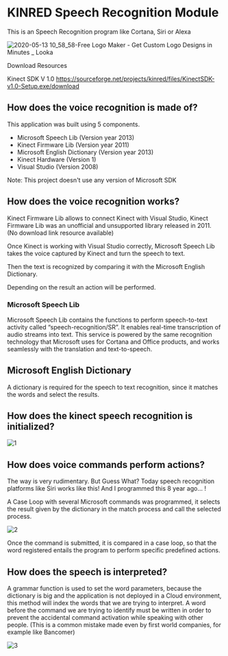 # KINRED Speech Recognition Module

This is an Speech Recognition program like Cortana, Siri or Alexa

![2020-05-13 10_58_58-Free Logo Maker - Get Custom Logo Designs in Minutes _ Looka](https://user-images.githubusercontent.com/1688498/82833780-b0f5ec80-9e84-11ea-9625-739b937199b5.png)

Download Resources 

Kinect SDK V 1.0 https://sourceforge.net/projects/kinred/files/KinectSDK-v1.0-Setup.exe/download

## How does the voice recognition is made of?

This application was built using 5 components.

* Microsoft Speech Lib (Version year 2013) 
* Kinect Firmware Lib (Version year 2011) 
* Microsoft English Dictionary (Version year 2013) 
* Kinect Hardware (Version 1) 
* Visual Studio (Version 2008) 

Note: This project doesn't use any version of Microsoft SDK

## How does the voice recognition works?

Kinect Firmware Lib allows to connect Kinect with Visual Studio, Kinect Firmware Lib was an unofficial and unsupported library released in 2011. (No download link resource available)

Once Kinect is working with Visual Studio correctly, Microsoft Speech Lib takes the voice captured by Kinect and turn the speech to text. 

Then the text is recognized by comparing it with the Microsoft English Dictionary. 

Depending on the result an action will be performed.

### Microsoft Speech Lib

Microsoft Speech Lib contains the functions to perform speech-to-text activity called “speech-recognition/SR”. It enables real-time transcription of audio streams into text. This service is powered by the same recognition technology that Microsoft uses for Cortana and Office products, and works seamlessly with the translation and text-to-speech.

## Microsoft English Dictionary

A dictionary is required for the speech to text recognition, since it matches the words and select the results.

## How does the kinect speech recognition is initialized?

![1](https://user-images.githubusercontent.com/1688498/60684815-74cd2e00-9e65-11e9-869f-aebd58a19935.png)

## How does voice commands perform actions?

The way is very rudimentary. But Guess What? Today speech recognition platforms like Siri works like this! And I programmed this 8 year ago... !

A Case Loop with several Microsoft commands was programmed, it selects the result given by the dictionary in the match process and call the selected process. 

![2](https://user-images.githubusercontent.com/1688498/60684823-7dbdff80-9e65-11e9-80ab-eaed7653e7ce.png)

Once the command is submitted, it is compared in a case loop, so that the word registered entails the program to perform specific predefined actions.

## How does the speech is interpreted?

A grammar function is used to set the word parameters, because the dictionary is big and the application is not deployed in a Cloud environment, this method will index the words that we are trying to interpret. A word before the command we are trying to identify must be written in order to prevent the accidental command activation while speaking with other people. (This is a common mistake made even by first world companies, for example like Bancomer)

![3](https://user-images.githubusercontent.com/1688498/60684828-81ea1d00-9e65-11e9-9c13-a332188e6a00.png)
